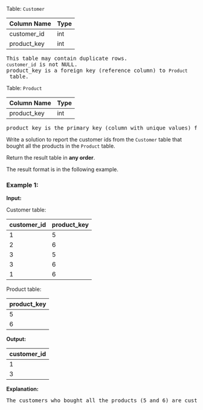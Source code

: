 Table: `Customer`

| Column Name | Type |
| :---------- | :--- |
| customer_id | int  |
| product_key | int  |

<pre>
This table may contain duplicate rows.
<code>customer_id</code> is not NULL.
product_key is a foreign key (reference column) to <code>Product</code> table.
</pre>

Table: `Product`

| Column Name | Type |
| :---------- | :--- |
| product_key | int  |

<pre>
product_key is the primary key (column with unique values) for this table.
</pre>

Write a solution to report the customer ids from the `Customer` table that bought all the products in the `Product` table.

Return the result table in **any order**.

The result format is in the following example.

### Example 1:

**Input:**

Customer table:

| customer_id | product_key |
| :---------- | :---------- |
| 1           | 5           |
| 2           | 6           |
| 3           | 5           |
| 3           | 6           |
| 1           | 6           |

Product table:

| product_key |
| :---------- |
| 5           |
| 6           |

**Output:**

| customer_id |
| :---------- |
| 1           |
| 3           |

**Explanation:**

<pre>
The customers who bought all the products (5 and 6) are customers with IDs 1 and 3.
</pre>

